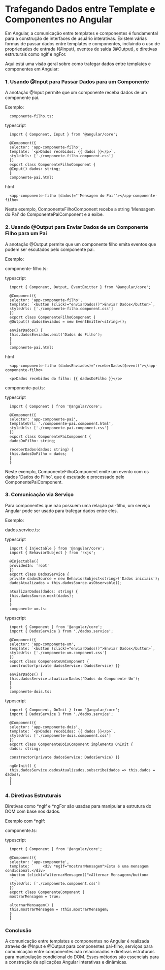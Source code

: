 # Trafegando Dados entre Template e Componentes no Angular

Em Angular, a comunicação entre templates e componentes é fundamental para a construção de interfaces de usuário interativas. Existem várias formas de passar dados entre templates e componentes, incluindo o uso de propriedades de entrada (@Input), eventos de saída (@Output), e diretivas estruturais como ngIf e ngFor.

Aqui está uma visão geral sobre como trafegar dados entre templates e componentes em Angular:

### 1. Usando @Input para Passar Dados para um Componente
   
A anotação @Input permite que um componente receba dados de um componente pai.

Exemplo:

      componente-filho.ts:

typescript

      import { Component, Input } from '@angular/core';

      @Component({
      selector: 'app-componente-filho',
      template: `<p>Dados recebidos: {{ dados }}</p>`,
      styleUrls: ['./componente-filho.component.css']
      })
      export class ComponenteFilhoComponent {
      @Input() dados: string;
      }
      componente-pai.html:

html

      <app-componente-filho [dados]="'Mensagem do Pai'"></app-componente-filho>

Neste exemplo, ComponenteFilhoComponent recebe a string 'Mensagem do Pai' do ComponentePaiComponent e a exibe.

### 2. Usando @Output para Enviar Dados de um Componente Filho para um Pai

A anotação @Output permite que um componente filho emita eventos que podem ser escutados pelo componente pai.

Exemplo:

componente-filho.ts:

typescript

      import { Component, Output, EventEmitter } from '@angular/core';

      @Component({
      selector: 'app-componente-filho',
      template: `<button (click)="enviarDados()">Enviar Dados</button>`,
      styleUrls: ['./componente-filho.component.css']
      })
      export class ComponenteFilhoComponent {
      @Output() dadosEnviados = new EventEmitter<string>();

      enviarDados() {
      this.dadosEnviados.emit('Dados do Filho');
      }
      }
      componente-pai.html:

html

      <app-componente-filho (dadosEnviados)="receberDados($event)"></app-componente-filho>

      <p>Dados recebidos do filho: {{ dadosDoFilho }}</p>
      
componente-pai.ts:

typescript

      import { Component } from '@angular/core';

      @Component({
      selector: 'app-componente-pai',
      templateUrl: './componente-pai.component.html',
      styleUrls: ['./componente-pai.component.css']
      })
      export class ComponentePaiComponent {
      dadosDoFilho: string;

      receberDados(dados: string) {
      this.dadosDoFilho = dados;
      }
      }
      
Neste exemplo, ComponenteFilhoComponent emite um evento com os dados 'Dados do Filho', que é escutado e processado pelo ComponentePaiComponent.

### 3. Comunicação via Serviço

Para componentes que não possuem uma relação pai-filho, um serviço Angular pode ser usado para trafegar dados entre eles.

Exemplo:

dados.service.ts:

typescript

      import { Injectable } from '@angular/core';
      import { BehaviorSubject } from 'rxjs';

      @Injectable({
      providedIn: 'root'
      })
      export class DadosService {
      private dadosSource = new BehaviorSubject<string>('Dados iniciais');
      dadosAtualizados = this.dadosSource.asObservable();

      atualizarDados(dados: string) {
      this.dadosSource.next(dados);
      }
      }
      componente-um.ts:

typescript

      import { Component } from '@angular/core';
      import { DadosService } from './dados.service';

      @Component({
      selector: 'app-componente-um',
      template: `<button (click)="enviarDados()">Enviar Dados</button>`,
      styleUrls: ['./componente-um.component.css']
      })
      export class ComponenteUmComponent {
      constructor(private dadosService: DadosService) {}

      enviarDados() {
      this.dadosService.atualizarDados('Dados do Componente Um');
      }
      }
      componente-dois.ts:

typescript

      import { Component, OnInit } from '@angular/core';
      import { DadosService } from './dados.service';

      @Component({
      selector: 'app-componente-dois',
      template: `<p>Dados recebidos: {{ dados }}</p>`,
      styleUrls: ['./componente-dois.component.css']
      })
      export class ComponenteDoisComponent implements OnInit {
      dados: string;

      constructor(private dadosService: DadosService) {}

      ngOnInit() {
      this.dadosService.dadosAtualizados.subscribe(dados => this.dados = dados);
      }
      } 
      
### 4. Diretivas Estruturais

Diretivas como *ngIf e *ngFor são usadas para manipular a estrutura do DOM com base nos dados.

Exemplo com \*ngIf:

componente.ts:

typescript

      import { Component } from '@angular/core';

      @Component({
      selector: 'app-componente',
      template: `    <div *ngIf="mostrarMensagem">Esta é uma mensagem condicional.</div>
      <button (click)="alternarMensagem()">Alternar Mensagem</button>
       `,
      styleUrls: ['./componente.component.css']
      })
      export class ComponenteComponent {
      mostrarMensagem = true;

      alternarMensagem() {
      this.mostrarMensagem = !this.mostrarMensagem;
      }
      }

      
### Conclusão

A comunicação entre templates e componentes no Angular é realizada através de @Input e @Output para componentes pai-filho, serviços para comunicação entre componentes não relacionados e diretivas estruturais para manipulação condicional do DOM. Esses métodos são essenciais para a construção de aplicações Angular interativas e dinâmicas.
